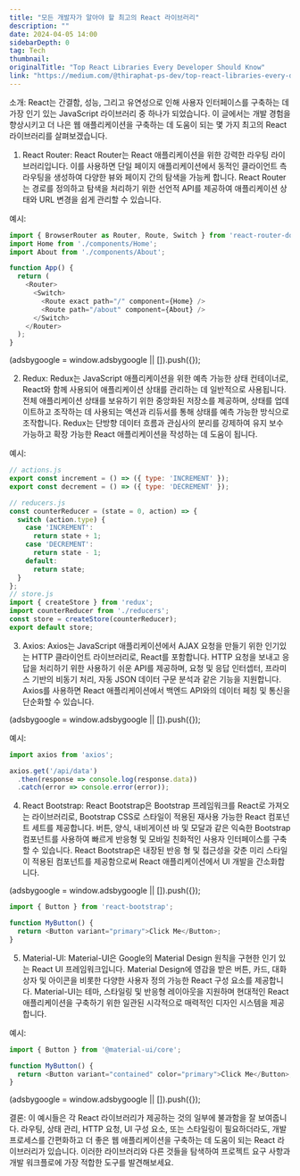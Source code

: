 ```yaml
---
title: "모든 개발자가 알아야 할 최고의 React 라이브러리"
description: ""
date: 2024-04-05 14:00
sidebarDepth: 0
tag: Tech
thumbnail: 
originalTitle: "Top React Libraries Every Developer Should Know"
link: "https://medium.com/@thiraphat-ps-dev/top-react-libraries-every-developer-should-know-fe2f84e126e7"
---
```



소개: React는 간결함, 성능, 그리고 유연성으로 인해 사용자 인터페이스를 구축하는 데 가장 인기 있는 JavaScript 라이브러리 중 하나가 되었습니다. 이 글에서는 개발 경험을 향상시키고 더 나은 웹 애플리케이션을 구축하는 데 도움이 되는 몇 가지 최고의 React 라이브러리를 살펴보겠습니다.

1. React Router: React Router는 React 애플리케이션을 위한 강력한 라우팅 라이브러리입니다. 이를 사용하면 단일 페이지 애플리케이션에서 동적인 클라이언트 측 라우팅을 생성하여 다양한 뷰와 페이지 간의 탐색을 가능케 합니다. React Router는 경로를 정의하고 탐색을 처리하기 위한 선언적 API를 제공하여 애플리케이션 상태와 URL 변경을 쉽게 관리할 수 있습니다.

예시:

```js
import { BrowserRouter as Router, Route, Switch } from 'react-router-dom';
import Home from './components/Home';
import About from './components/About';

function App() {
  return (
    <Router>
      <Switch>
        <Route exact path="/" component={Home} />
        <Route path="/about" component={About} />
      </Switch>
    </Router>
  );
}
```

<!-- ui-log 수평형 -->
<ins class="adsbygoogle"
  style="display:block"
  data-ad-client="ca-pub-4877378276818686"
  data-ad-slot="9743150776"
  data-ad-format="auto"
  data-full-width-responsive="true"></ins>
<component is="script">
(adsbygoogle = window.adsbygoogle || []).push({});
</component>

2. Redux: Redux는 JavaScript 애플리케이션을 위한 예측 가능한 상태 컨테이너로, React와 함께 사용되어 애플리케이션 상태를 관리하는 데 일반적으로 사용됩니다. 전체 애플리케이션 상태를 보유하기 위한 중앙화된 저장소를 제공하며, 상태를 업데이트하고 조작하는 데 사용되는 액션과 리듀서를 통해 상태를 예측 가능한 방식으로 조작합니다. Redux는 단방향 데이터 흐름과 관심사의 분리를 강제하여 유지 보수 가능하고 확장 가능한 React 애플리케이션을 작성하는 데 도움이 됩니다.

예시:

```js
// actions.js
export const increment = () => ({ type: 'INCREMENT' });
export const decrement = () => ({ type: 'DECREMENT' });

// reducers.js
const counterReducer = (state = 0, action) => {
  switch (action.type) {
    case 'INCREMENT':
      return state + 1;
    case 'DECREMENT':
      return state - 1;
    default:
      return state;
  }
};
// store.js
import { createStore } from 'redux';
import counterReducer from './reducers';
const store = createStore(counterReducer);
export default store;
```

3. Axios: Axios는 JavaScript 애플리케이션에서 AJAX 요청을 만들기 위한 인기있는 HTTP 클라이언트 라이브러리로, React를 포함합니다. HTTP 요청을 보내고 응답을 처리하기 위한 사용하기 쉬운 API를 제공하며, 요청 및 응답 인터셉터, 프라미스 기반의 비동기 처리, 자동 JSON 데이터 구문 분석과 같은 기능을 지원합니다. Axios를 사용하면 React 애플리케이션에서 백엔드 API와의 데이터 페칭 및 통신을 단순화할 수 있습니다.

<!-- ui-log 수평형 -->
<ins class="adsbygoogle"
  style="display:block"
  data-ad-client="ca-pub-4877378276818686"
  data-ad-slot="9743150776"
  data-ad-format="auto"
  data-full-width-responsive="true"></ins>
<component is="script">
(adsbygoogle = window.adsbygoogle || []).push({});
</component>

예시:

```js
import axios from 'axios';

axios.get('/api/data')
  .then(response => console.log(response.data))
  .catch(error => console.error(error));
```

4. React Bootstrap: React Bootstrap은 Bootstrap 프레임워크를 React로 가져오는 라이브러리로, Bootstrap CSS로 스타일이 적용된 재사용 가능한 React 컴포넌트 세트를 제공합니다. 버튼, 양식, 내비게이션 바 및 모달과 같은 익숙한 Bootstrap 컴포넌트를 사용하여 빠르게 반응형 및 모바일 친화적인 사용자 인터페이스를 구축할 수 있습니다. React Bootstrap은 내장된 반응 형 및 접근성을 갖춘 미리 스타일이 적용된 컴포넌트를 제공함으로써 React 애플리케이션에서 UI 개발을 간소화합니다.

<!-- ui-log 수평형 -->
<ins class="adsbygoogle"
  style="display:block"
  data-ad-client="ca-pub-4877378276818686"
  data-ad-slot="9743150776"
  data-ad-format="auto"
  data-full-width-responsive="true"></ins>
<component is="script">
(adsbygoogle = window.adsbygoogle || []).push({});
</component>

```js
import { Button } from 'react-bootstrap';

function MyButton() {
  return <Button variant="primary">Click Me</Button>;
}
```

5. Material-UI: Material-UI은 Google의 Material Design 원칙을 구현한 인기 있는 React UI 프레임워크입니다. Material Design에 영감을 받은 버튼, 카드, 대화상자 및 아이콘을 비롯한 다양한 사용자 정의 가능한 React 구성 요소를 제공합니다. Material-UI는 테마, 스타일링 및 반응형 레이아웃을 지원하며 현대적인 React 애플리케이션을 구축하기 위한 일관된 시각적으로 매력적인 디자인 시스템을 제공합니다.

예시:

```js
import { Button } from '@material-ui/core';

function MyButton() {
  return <Button variant="contained" color="primary">Click Me</Button>;
}
```

<!-- ui-log 수평형 -->
<ins class="adsbygoogle"
  style="display:block"
  data-ad-client="ca-pub-4877378276818686"
  data-ad-slot="9743150776"
  data-ad-format="auto"
  data-full-width-responsive="true"></ins>
<component is="script">
(adsbygoogle = window.adsbygoogle || []).push({});
</component>

결론: 이 예시들은 각 React 라이브러리가 제공하는 것의 일부에 불과함을 잘 보여줍니다. 라우팅, 상태 관리, HTTP 요청, UI 구성 요소, 또는 스타일링이 필요하더라도, 개발 프로세스를 간편화하고 더 좋은 웹 애플리케이션을 구축하는 데 도움이 되는 React 라이브러리가 있습니다. 이러한 라이브러리와 다른 것들을 탐색하여 프로젝트 요구 사항과 개발 워크플로에 가장 적합한 도구를 발견해보세요.